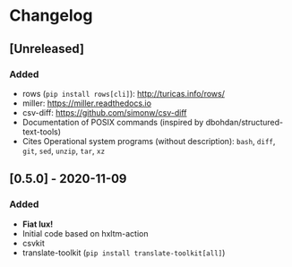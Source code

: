 # Changelog

## [Unreleased]
### Added
- rows (`pip install rows[cli]`): <http://turicas.info/rows/>
- miller: <https://miller.readthedocs.io>
- csv-diff: <https://github.com/simonw/csv-diff>
- Documentation of POSIX commands (inspired by dbohdan/structured-text-tools)
- Cites Operational system programs (without description): `bash`, `diff`, `git`, `sed`, `unzip`, `tar`, `xz`

## [0.5.0] - 2020-11-09
### Added
- **Fiat lux!**
- Initial code based on hxltm-action
- csvkit
- translate-toolkit (`pip install translate-toolkit[all]`)